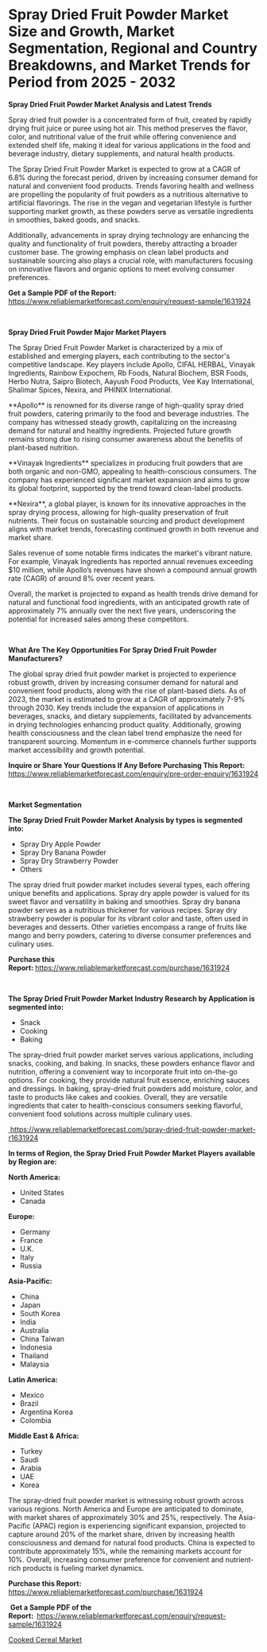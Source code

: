 <p><h1>Spray Dried Fruit Powder Market Size and Growth, Market Segmentation, Regional and Country Breakdowns, and Market Trends for Period from 2025 -  2032</h1></p><p><strong>Spray Dried Fruit Powder Market Analysis and Latest Trends</strong></p>
<p><p>Spray dried fruit powder is a concentrated form of fruit, created by rapidly drying fruit juice or puree using hot air. This method preserves the flavor, color, and nutritional value of the fruit while offering convenience and extended shelf life, making it ideal for various applications in the food and beverage industry, dietary supplements, and natural health products.</p><p>The Spray Dried Fruit Powder Market is expected to grow at a CAGR of 6.8% during the forecast period, driven by increasing consumer demand for natural and convenient food products. Trends favoring health and wellness are propelling the popularity of fruit powders as a nutritious alternative to artificial flavorings. The rise in the vegan and vegetarian lifestyle is further supporting market growth, as these powders serve as versatile ingredients in smoothies, baked goods, and snacks.</p><p>Additionally, advancements in spray drying technology are enhancing the quality and functionality of fruit powders, thereby attracting a broader customer base. The growing emphasis on clean label products and sustainable sourcing also plays a crucial role, with manufacturers focusing on innovative flavors and organic options to meet evolving consumer preferences.</p></p>
<p><strong>Get a Sample PDF of the Report:&nbsp;</strong> <a href="https://www.reliablemarketforecast.com/enquiry/request-sample/1631924?utm_campaign=1888&utm_medium=2&utm_source=Github&utm_content=ia&utm_term=15022025&utm_id=spray-dried-fruit-powder">https://www.reliablemarketforecast.com/enquiry/request-sample/1631924</a></p>
<p>&nbsp;</p>
<p><strong>Spray Dried Fruit Powder Major Market Players</strong></p>
<p><p>The Spray Dried Fruit Powder Market is characterized by a mix of established and emerging players, each contributing to the sector's competitive landscape. Key players include Apollo, CIFAL HERBAL, Vinayak Ingredients, Rainbow Expochem, Rb Foods, Natural Biochem, BSR Foods, Herbo Nutra, Saipro Biotech, Aayush Food Products, Vee Kay International, Shalimar Spices, Nexira, and PHINIX International.</p><p>**Apollo** is renowned for its diverse range of high-quality spray dried fruit powders, catering primarily to the food and beverage industries. The company has witnessed steady growth, capitalizing on the increasing demand for natural and healthy ingredients. Projected future growth remains strong due to rising consumer awareness about the benefits of plant-based nutrition.</p><p>**Vinayak Ingredients** specializes in producing fruit powders that are both organic and non-GMO, appealing to health-conscious consumers. The company has experienced significant market expansion and aims to grow its global footprint, supported by the trend toward clean-label products.</p><p>**Nexira**, a global player, is known for its innovative approaches in the spray drying process, allowing for high-quality preservation of fruit nutrients. Their focus on sustainable sourcing and product development aligns with market trends, forecasting continued growth in both revenue and market share.</p><p>Sales revenue of some notable firms indicates the market's vibrant nature. For example, Vinayak Ingredients has reported annual revenues exceeding $10 million, while Apollo’s revenues have shown a compound annual growth rate (CAGR) of around 8% over recent years. </p><p>Overall, the market is projected to expand as health trends drive demand for natural and functional food ingredients, with an anticipated growth rate of approximately 7% annually over the next five years, underscoring the potential for increased sales among these competitors.</p></p>
<p>&nbsp;</p>
<p><strong>What Are The Key Opportunities For Spray Dried Fruit Powder Manufacturers?</strong></p>
<p><p>The global spray dried fruit powder market is projected to experience robust growth, driven by increasing consumer demand for natural and convenient food products, along with the rise of plant-based diets. As of 2023, the market is estimated to grow at a CAGR of approximately 7-9% through 2030. Key trends include the expansion of applications in beverages, snacks, and dietary supplements, facilitated by advancements in drying technologies enhancing product quality. Additionally, growing health consciousness and the clean label trend emphasize the need for transparent sourcing. Momentum in e-commerce channels further supports market accessibility and growth potential.</p></p>
<p><strong>Inquire or Share Your Questions If Any Before Purchasing This Report:</strong> <a href="https://www.reliablemarketforecast.com/enquiry/pre-order-enquiry/1631924?utm_campaign=1888&utm_medium=2&utm_source=Github&utm_content=ia&utm_term=15022025&utm_id=spray-dried-fruit-powder">https://www.reliablemarketforecast.com/enquiry/pre-order-enquiry/1631924</a></p>
<p>&nbsp;</p>
<p><strong>Market Segmentation</strong></p>
<p><strong>The Spray Dried Fruit Powder Market Analysis by types is segmented into:</strong></p>
<p><ul><li>Spray Dry Apple Powder</li><li>Spray Dry Banana Powder</li><li>Spray Dry Strawberry Powder</li><li>Others</li></ul></p>
<p><p>The spray dried fruit powder market includes several types, each offering unique benefits and applications. Spray dry apple powder is valued for its sweet flavor and versatility in baking and smoothies. Spray dry banana powder serves as a nutritious thickener for various recipes. Spray dry strawberry powder is popular for its vibrant color and taste, often used in beverages and desserts. Other varieties encompass a range of fruits like mango and berry powders, catering to diverse consumer preferences and culinary uses.</p></p>
<p><strong>Purchase this Report:&nbsp;</strong><a href="https://www.reliablemarketforecast.com/purchase/1631924?utm_campaign=1888&utm_medium=2&utm_source=Github&utm_content=ia&utm_term=15022025&utm_id=spray-dried-fruit-powder">https://www.reliablemarketforecast.com/purchase/1631924</a></p>
<p>&nbsp;</p>
<p><strong>The Spray Dried Fruit Powder Market Industry Research by Application is segmented into:</strong></p>
<p><ul><li>Snack</li><li>Cooking</li><li>Baking</li></ul></p>
<p><p>The spray-dried fruit powder market serves various applications, including snacks, cooking, and baking. In snacks, these powders enhance flavor and nutrition, offering a convenient way to incorporate fruit into on-the-go options. For cooking, they provide natural fruit essence, enriching sauces and dressings. In baking, spray-dried fruit powders add moisture, color, and taste to products like cakes and cookies. Overall, they are versatile ingredients that cater to health-conscious consumers seeking flavorful, convenient food solutions across multiple culinary uses.</p></p>
<p><a href="https://www.reliablemarketforecast.com/spray-dried-fruit-powder-market-r1631924?utm_campaign=1888&utm_medium=2&utm_source=Github&utm_content=ia&utm_term=15022025&utm_id=spray-dried-fruit-powder">&nbsp;https://www.reliablemarketforecast.com/spray-dried-fruit-powder-market-r1631924</a></p>
<p><strong>In terms of Region, the Spray Dried Fruit Powder Market Players available by Region are:</strong></p>
<p>
    <p> <strong> North America: </strong>
        <ul>
            <li>United States</li>
            <li>Canada</li>
        </ul>
        </p> 
    <p> <strong> Europe: </strong>
        <ul>
            <li>Germany</li>
            <li>France</li>
            <li>U.K.</li>
            <li>Italy</li>
            <li>Russia</li>
        </ul>
        </p> 
    <p> <strong> Asia-Pacific: </strong>
        <ul>
            <li>China</li>
            <li>Japan</li>
            <li>South Korea</li>
            <li>India</li>
            <li>Australia</li>
            <li>China Taiwan</li>
            <li>Indonesia</li>
            <li>Thailand</li>
            <li>Malaysia</li>
        </ul>
        </p> 
    <p> <strong> Latin America: </strong>
        <ul>
            <li>Mexico</li>
            <li>Brazil</li>
            <li>Argentina Korea</li>
            <li>Colombia</li>
        </ul>
        </p> 
    <p> <strong> Middle East & Africa: </strong>
        <ul>
            <li>Turkey</li>
            <li>Saudi</li>
            <li>Arabia</li>
            <li>UAE</li>
            <li>Korea</li>
        </ul>
    </p>
    </p>
<p><p>The spray-dried fruit powder market is witnessing robust growth across various regions. North America and Europe are anticipated to dominate, with market shares of approximately 30% and 25%, respectively. The Asia-Pacific (APAC) region is experiencing significant expansion, projected to capture around 20% of the market share, driven by increasing health consciousness and demand for natural food products. China is expected to contribute approximately 15%, while the remaining markets account for 10%. Overall, increasing consumer preference for convenient and nutrient-rich products is fueling market dynamics.</p></p>
<p><strong>Purchase this Report: </strong><a href="https://www.reliablemarketforecast.com/purchase/1631924?utm_campaign=1888&utm_medium=2&utm_source=Github&utm_content=ia&utm_term=15022025&utm_id=spray-dried-fruit-powder">https://www.reliablemarketforecast.com/purchase/1631924</a></p>
<p>&nbsp;<strong>Get a Sample PDF of the Report:&nbsp;&nbsp;</strong><a href="https://www.reliablemarketforecast.com/enquiry/request-sample/1631924?utm_campaign=1888&utm_medium=2&utm_source=Github&utm_content=ia&utm_term=15022025&utm_id=spray-dried-fruit-powder">https://www.reliablemarketforecast.com/enquiry/request-sample/1631924</a></p>
<p><strong></strong></p>
<p><p><a href="https://github.com/gulaimolin/Market-Research-Report-List-7/blob/main/cooked-cereal-market.md?utm_campaign=1888&utm_medium=2&utm_source=Github&utm_content=ia&utm_term=15022025&utm_id=spray-dried-fruit-powder">Cooked Cereal Market</a></p></p>